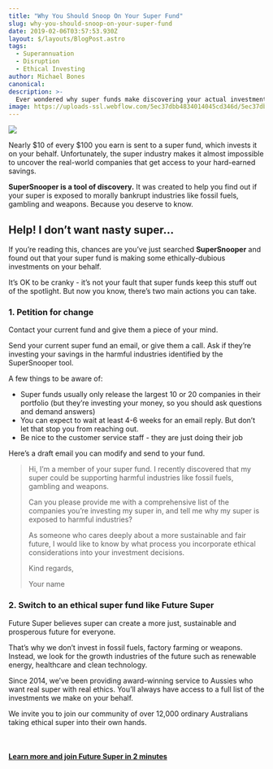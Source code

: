 ```yaml
---
title: "Why You Should Snoop On Your Super Fund"
slug: why-you-should-snoop-on-your-super-fund
date: 2019-02-06T03:57:53.930Z
layout: $/layouts/BlogPost.astro
tags:
  - Superannuation
  - Disruption
  - Ethical Investing
author: Michael Bones
canonical:
description: >-
  Ever wondered why super funds make discovering your actual investments so hard? We think you should know what you’re money’s being invested in. Here’s why.
image: https://uploads-ssl.webflow.com/5ec37dbb4834014045cd346d/5ec37dbc4834016f89cd3d7b_why-snoop-your-super-OG-tiny.jpg
---
```


![](https://uploads-ssl.webflow.com/5ec37dbb4834014045cd346d/5ec37dbc4834016f89cd3d7b_why-snoop-your-super-OG-tiny.jpg)

Nearly $10 of every $100 you earn is sent to a super fund, which invests it on your behalf. Unfortunately, the super industry makes it almost impossible to uncover the real-world companies that get access to your hard-earned savings. **‍**

**SuperSnooper is a tool of discovery.** It was created to help you find out if your super is exposed to morally bankrupt industries like fossil fuels, gambling and weapons. Because you deserve to know.

## Help! I don’t want nasty super...

If you’re reading this, chances are you’ve just searched **SuperSnooper** and found out that your super fund is making some ethically-dubious investments on your behalf.

It’s OK to be cranky - it’s not your fault that super funds keep this stuff out of the spotlight. But now you know, there’s two main actions you can take.

### 1\. Petition for change

Contact your current fund and give them a piece of your mind.

Send your current super fund an email, or give them a call. Ask if they’re investing your savings in the harmful industries identified by the SuperSnooper tool.

A few things to be aware of:

- Super funds usually only release the largest 10 or 20 companies in their portfolio (but they’re investing your money, so you should ask questions and demand answers)
- You can expect to wait at least 4-6 weeks for an email reply. But don’t let that stop you from reaching out.
- Be nice to the customer service staff - they are just doing their job

Here’s a draft email you can modify and send to your fund.

> Hi,
> I’m a member of your super fund. I recently discovered that my super could be supporting harmful industries like fossil fuels, gambling and weapons.
>
> Can you please provide me with a comprehensive list of the companies you’re investing my super in, and tell me why my super is exposed to harmful industries?
>
> As someone who cares deeply about a more sustainable and fair future, I would like to know by what process you incorporate ethical considerations into your investment decisions.
>
> Kind regards,
>
> Your name

### 2\. Switch to an ethical super fund like Future Super

Future Super believes super can create a more just, sustainable and prosperous future for everyone.

That’s why we don’t invest in fossil fuels, factory farming or weapons. Instead, we look for the growth industries of the future such as renewable energy, healthcare and clean technology.

Since 2014, we’ve been providing award-winning service to Aussies who want real super with real ethics. You’ll always have access to a full list of the investments we make on your behalf.

We invite you to join our community of over 12,000 ordinary Australians taking ethical super into their own hands.

‍

#### [Learn more and join Future Super in 2 minutes](https://switch.myfuturesuper.com.au/shift/super-snooper-join?utm_campaign=SuperSnooper2019&utm_medium=Website&utm_source=FSBlog)
